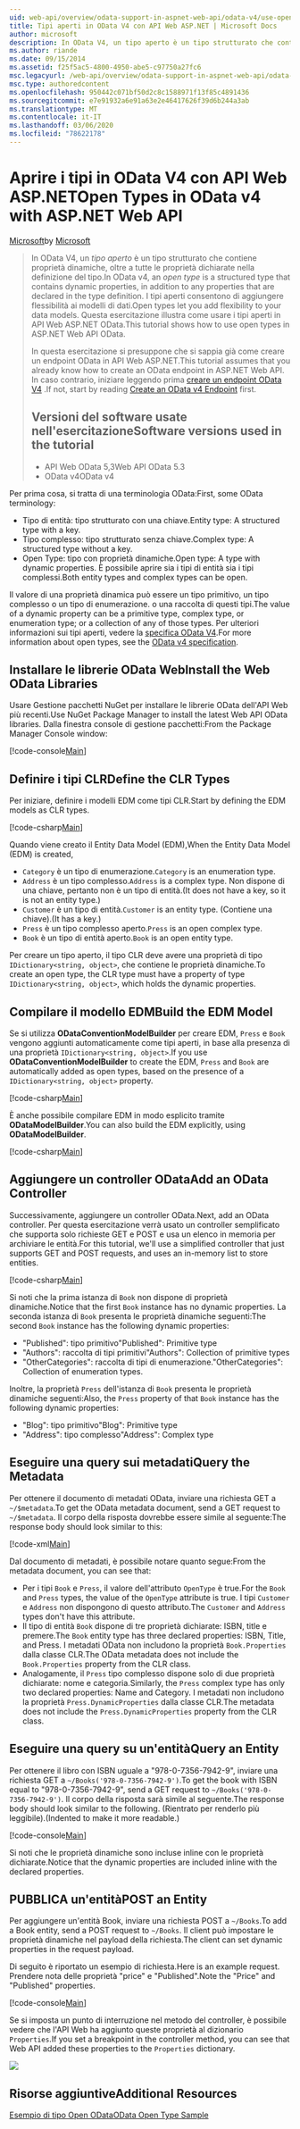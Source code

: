 ```yaml
---
uid: web-api/overview/odata-support-in-aspnet-web-api/odata-v4/use-open-types-in-odata-v4
title: Tipi aperti in OData V4 con API Web ASP.NET | Microsoft Docs
author: microsoft
description: In OData V4, un tipo aperto è un tipo strutturato che contiene proprietà dinamiche, oltre a tutte le proprietà dichiarate nella definizione del tipo. Apri...
ms.author: riande
ms.date: 09/15/2014
ms.assetid: f25f5ac5-4800-4950-abe5-c97750a27fc6
msc.legacyurl: /web-api/overview/odata-support-in-aspnet-web-api/odata-v4/use-open-types-in-odata-v4
msc.type: authoredcontent
ms.openlocfilehash: 950442c071bf50d2c8c1588971f13f85c4891436
ms.sourcegitcommit: e7e91932a6e91a63e2e46417626f39d6b244a3ab
ms.translationtype: MT
ms.contentlocale: it-IT
ms.lasthandoff: 03/06/2020
ms.locfileid: "78622178"
---
```

# <a name="open-types-in-odata-v4-with-aspnet-web-api"></a><span data-ttu-id="aaab8-104">Aprire i tipi in OData V4 con API Web ASP.NET</span><span class="sxs-lookup"><span data-stu-id="aaab8-104">Open Types in OData v4 with ASP.NET Web API</span></span>

<span data-ttu-id="aaab8-105">[Microsoft](https://github.com/microsoft)</span><span class="sxs-lookup"><span data-stu-id="aaab8-105">by [Microsoft](https://github.com/microsoft)</span></span>

> <span data-ttu-id="aaab8-106">In OData V4, un *tipo aperto* è un tipo strutturato che contiene proprietà dinamiche, oltre a tutte le proprietà dichiarate nella definizione del tipo.</span><span class="sxs-lookup"><span data-stu-id="aaab8-106">In OData v4, an *open type* is a structured type that contains dynamic properties, in addition to any properties that are declared in the type definition.</span></span> <span data-ttu-id="aaab8-107">I tipi aperti consentono di aggiungere flessibilità ai modelli di dati.</span><span class="sxs-lookup"><span data-stu-id="aaab8-107">Open types let you add flexibility to your data models.</span></span> <span data-ttu-id="aaab8-108">Questa esercitazione illustra come usare i tipi aperti in API Web ASP.NET OData.</span><span class="sxs-lookup"><span data-stu-id="aaab8-108">This tutorial shows how to use open types in ASP.NET Web API OData.</span></span>
> 
> <span data-ttu-id="aaab8-109">In questa esercitazione si presuppone che si sappia già come creare un endpoint OData in API Web ASP.NET.</span><span class="sxs-lookup"><span data-stu-id="aaab8-109">This tutorial assumes that you already know how to create an OData endpoint in ASP.NET Web API.</span></span> <span data-ttu-id="aaab8-110">In caso contrario, iniziare leggendo prima [creare un endpoint OData V4](create-an-odata-v4-endpoint.md) .</span><span class="sxs-lookup"><span data-stu-id="aaab8-110">If not, start by reading [Create an OData v4 Endpoint](create-an-odata-v4-endpoint.md) first.</span></span>
> 
> ## <a name="software-versions-used-in-the-tutorial"></a><span data-ttu-id="aaab8-111">Versioni del software usate nell'esercitazione</span><span class="sxs-lookup"><span data-stu-id="aaab8-111">Software versions used in the tutorial</span></span>
> 
> 
> - <span data-ttu-id="aaab8-112">API Web OData 5,3</span><span class="sxs-lookup"><span data-stu-id="aaab8-112">Web API OData 5.3</span></span>
> - <span data-ttu-id="aaab8-113">OData v4</span><span class="sxs-lookup"><span data-stu-id="aaab8-113">OData v4</span></span>

<span data-ttu-id="aaab8-114">Per prima cosa, si tratta di una terminologia OData:</span><span class="sxs-lookup"><span data-stu-id="aaab8-114">First, some OData terminology:</span></span>

- <span data-ttu-id="aaab8-115">Tipo di entità: tipo strutturato con una chiave.</span><span class="sxs-lookup"><span data-stu-id="aaab8-115">Entity type: A structured type with a key.</span></span>
- <span data-ttu-id="aaab8-116">Tipo complesso: tipo strutturato senza chiave.</span><span class="sxs-lookup"><span data-stu-id="aaab8-116">Complex type: A structured type without a key.</span></span>
- <span data-ttu-id="aaab8-117">Open Type: tipo con proprietà dinamiche.</span><span class="sxs-lookup"><span data-stu-id="aaab8-117">Open type: A type with dynamic properties.</span></span> <span data-ttu-id="aaab8-118">È possibile aprire sia i tipi di entità sia i tipi complessi.</span><span class="sxs-lookup"><span data-stu-id="aaab8-118">Both entity types and complex types can be open.</span></span>

<span data-ttu-id="aaab8-119">Il valore di una proprietà dinamica può essere un tipo primitivo, un tipo complesso o un tipo di enumerazione. o una raccolta di questi tipi.</span><span class="sxs-lookup"><span data-stu-id="aaab8-119">The value of a dynamic property can be a primitive type, complex type, or enumeration type; or a collection of any of those types.</span></span> <span data-ttu-id="aaab8-120">Per ulteriori informazioni sui tipi aperti, vedere la [specifica OData V4](http://www.odata.org/documentation/odata-version-4-0/).</span><span class="sxs-lookup"><span data-stu-id="aaab8-120">For more information about open types, see the [OData v4 specification](http://www.odata.org/documentation/odata-version-4-0/).</span></span>

## <a name="install-the-web-odata-libraries"></a><span data-ttu-id="aaab8-121">Installare le librerie OData Web</span><span class="sxs-lookup"><span data-stu-id="aaab8-121">Install the Web OData Libraries</span></span>

<span data-ttu-id="aaab8-122">Usare Gestione pacchetti NuGet per installare le librerie OData dell'API Web più recenti.</span><span class="sxs-lookup"><span data-stu-id="aaab8-122">Use NuGet Package Manager to install the latest Web API OData libraries.</span></span> <span data-ttu-id="aaab8-123">Dalla finestra console di gestione pacchetti:</span><span class="sxs-lookup"><span data-stu-id="aaab8-123">From the Package Manager Console window:</span></span>

[!code-console[Main](use-open-types-in-odata-v4/samples/sample1.cmd)]

## <a name="define-the-clr-types"></a><span data-ttu-id="aaab8-124">Definire i tipi CLR</span><span class="sxs-lookup"><span data-stu-id="aaab8-124">Define the CLR Types</span></span>

<span data-ttu-id="aaab8-125">Per iniziare, definire i modelli EDM come tipi CLR.</span><span class="sxs-lookup"><span data-stu-id="aaab8-125">Start by defining the EDM models as CLR types.</span></span>

[!code-csharp[Main](use-open-types-in-odata-v4/samples/sample2.cs)]

<span data-ttu-id="aaab8-126">Quando viene creato il Entity Data Model (EDM),</span><span class="sxs-lookup"><span data-stu-id="aaab8-126">When the Entity Data Model (EDM) is created,</span></span>

- <span data-ttu-id="aaab8-127">`Category` è un tipo di enumerazione.</span><span class="sxs-lookup"><span data-stu-id="aaab8-127">`Category` is an enumeration type.</span></span>
- <span data-ttu-id="aaab8-128">`Address` è un tipo complesso.</span><span class="sxs-lookup"><span data-stu-id="aaab8-128">`Address` is a complex type.</span></span> <span data-ttu-id="aaab8-129">Non dispone di una chiave, pertanto non è un tipo di entità.</span><span class="sxs-lookup"><span data-stu-id="aaab8-129">(It does not have a key, so it is not an entity type.)</span></span>
- <span data-ttu-id="aaab8-130">`Customer` è un tipo di entità.</span><span class="sxs-lookup"><span data-stu-id="aaab8-130">`Customer` is an entity type.</span></span> <span data-ttu-id="aaab8-131">(Contiene una chiave).</span><span class="sxs-lookup"><span data-stu-id="aaab8-131">(It has a key.)</span></span>
- <span data-ttu-id="aaab8-132">`Press` è un tipo complesso aperto.</span><span class="sxs-lookup"><span data-stu-id="aaab8-132">`Press` is an open complex type.</span></span>
- <span data-ttu-id="aaab8-133">`Book` è un tipo di entità aperto.</span><span class="sxs-lookup"><span data-stu-id="aaab8-133">`Book` is an open entity type.</span></span>

<span data-ttu-id="aaab8-134">Per creare un tipo aperto, il tipo CLR deve avere una proprietà di tipo `IDictionary<string, object>`, che contiene le proprietà dinamiche.</span><span class="sxs-lookup"><span data-stu-id="aaab8-134">To create an open type, the CLR type must have a property of type `IDictionary<string, object>`, which holds the dynamic properties.</span></span>

## <a name="build-the-edm-model"></a><span data-ttu-id="aaab8-135">Compilare il modello EDM</span><span class="sxs-lookup"><span data-stu-id="aaab8-135">Build the EDM Model</span></span>

<span data-ttu-id="aaab8-136">Se si utilizza **ODataConventionModelBuilder** per creare EDM, `Press` e `Book` vengono aggiunti automaticamente come tipi aperti, in base alla presenza di una proprietà `IDictionary<string, object>`.</span><span class="sxs-lookup"><span data-stu-id="aaab8-136">If you use **ODataConventionModelBuilder** to create the EDM, `Press` and `Book` are automatically added as open types, based on the presence of a `IDictionary<string, object>` property.</span></span>

[!code-csharp[Main](use-open-types-in-odata-v4/samples/sample3.cs)]

<span data-ttu-id="aaab8-137">È anche possibile compilare EDM in modo esplicito tramite **ODataModelBuilder**.</span><span class="sxs-lookup"><span data-stu-id="aaab8-137">You can also build the EDM explicitly, using **ODataModelBuilder**.</span></span>

[!code-csharp[Main](use-open-types-in-odata-v4/samples/sample4.cs)]

## <a name="add-an-odata-controller"></a><span data-ttu-id="aaab8-138">Aggiungere un controller OData</span><span class="sxs-lookup"><span data-stu-id="aaab8-138">Add an OData Controller</span></span>

<span data-ttu-id="aaab8-139">Successivamente, aggiungere un controller OData.</span><span class="sxs-lookup"><span data-stu-id="aaab8-139">Next, add an OData controller.</span></span> <span data-ttu-id="aaab8-140">Per questa esercitazione verrà usato un controller semplificato che supporta solo richieste GET e POST e usa un elenco in memoria per archiviare le entità.</span><span class="sxs-lookup"><span data-stu-id="aaab8-140">For this tutorial, we'll use a simplified controller that just supports GET and POST requests, and uses an in-memory list to store entities.</span></span>

[!code-csharp[Main](use-open-types-in-odata-v4/samples/sample5.cs)]

<span data-ttu-id="aaab8-141">Si noti che la prima istanza di `Book` non dispone di proprietà dinamiche.</span><span class="sxs-lookup"><span data-stu-id="aaab8-141">Notice that the first `Book` instance has no dynamic properties.</span></span> <span data-ttu-id="aaab8-142">La seconda istanza di `Book` presenta le proprietà dinamiche seguenti:</span><span class="sxs-lookup"><span data-stu-id="aaab8-142">The second `Book` instance has the following dynamic properties:</span></span>

- <span data-ttu-id="aaab8-143">"Published": tipo primitivo</span><span class="sxs-lookup"><span data-stu-id="aaab8-143">"Published": Primitive type</span></span>
- <span data-ttu-id="aaab8-144">"Authors": raccolta di tipi primitivi</span><span class="sxs-lookup"><span data-stu-id="aaab8-144">"Authors": Collection of primitive types</span></span>
- <span data-ttu-id="aaab8-145">"OtherCategories": raccolta di tipi di enumerazione.</span><span class="sxs-lookup"><span data-stu-id="aaab8-145">"OtherCategories": Collection of enumeration types.</span></span>

<span data-ttu-id="aaab8-146">Inoltre, la proprietà `Press` dell'istanza di `Book` presenta le proprietà dinamiche seguenti:</span><span class="sxs-lookup"><span data-stu-id="aaab8-146">Also, the `Press` property of that `Book` instance has the following dynamic properties:</span></span>

- <span data-ttu-id="aaab8-147">"Blog": tipo primitivo</span><span class="sxs-lookup"><span data-stu-id="aaab8-147">"Blog": Primitive type</span></span>
- <span data-ttu-id="aaab8-148">"Address": tipo complesso</span><span class="sxs-lookup"><span data-stu-id="aaab8-148">"Address": Complex type</span></span>

## <a name="query-the-metadata"></a><span data-ttu-id="aaab8-149">Eseguire una query sui metadati</span><span class="sxs-lookup"><span data-stu-id="aaab8-149">Query the Metadata</span></span>

<span data-ttu-id="aaab8-150">Per ottenere il documento di metadati OData, inviare una richiesta GET a `~/$metadata`.</span><span class="sxs-lookup"><span data-stu-id="aaab8-150">To get the OData metadata document, send a GET request to `~/$metadata`.</span></span> <span data-ttu-id="aaab8-151">Il corpo della risposta dovrebbe essere simile al seguente:</span><span class="sxs-lookup"><span data-stu-id="aaab8-151">The response body should look similar to this:</span></span>

[!code-xml[Main](use-open-types-in-odata-v4/samples/sample6.xml?highlight=5,21)]

<span data-ttu-id="aaab8-152">Dal documento di metadati, è possibile notare quanto segue:</span><span class="sxs-lookup"><span data-stu-id="aaab8-152">From the metadata document, you can see that:</span></span>

- <span data-ttu-id="aaab8-153">Per i tipi `Book` e `Press`, il valore dell'attributo `OpenType` è true.</span><span class="sxs-lookup"><span data-stu-id="aaab8-153">For the `Book` and `Press` types, the value of the `OpenType` attribute is true.</span></span> <span data-ttu-id="aaab8-154">I tipi `Customer` e `Address` non dispongono di questo attributo.</span><span class="sxs-lookup"><span data-stu-id="aaab8-154">The `Customer` and `Address` types don't have this attribute.</span></span>
- <span data-ttu-id="aaab8-155">Il tipo di entità `Book` dispone di tre proprietà dichiarate: ISBN, title e premere.</span><span class="sxs-lookup"><span data-stu-id="aaab8-155">The `Book` entity type has three declared properties: ISBN, Title, and Press.</span></span> <span data-ttu-id="aaab8-156">I metadati OData non includono la proprietà `Book.Properties` dalla classe CLR.</span><span class="sxs-lookup"><span data-stu-id="aaab8-156">The OData metadata does not include the `Book.Properties` property from the CLR class.</span></span>
- <span data-ttu-id="aaab8-157">Analogamente, il `Press` tipo complesso dispone solo di due proprietà dichiarate: nome e categoria.</span><span class="sxs-lookup"><span data-stu-id="aaab8-157">Similarly, the `Press` complex type has only two declared properties: Name and Category.</span></span> <span data-ttu-id="aaab8-158">I metadati non includono la proprietà `Press.DynamicProperties` dalla classe CLR.</span><span class="sxs-lookup"><span data-stu-id="aaab8-158">The metadata does not include the `Press.DynamicProperties` property from the CLR class.</span></span>

## <a name="query-an-entity"></a><span data-ttu-id="aaab8-159">Eseguire una query su un'entità</span><span class="sxs-lookup"><span data-stu-id="aaab8-159">Query an Entity</span></span>

<span data-ttu-id="aaab8-160">Per ottenere il libro con ISBN uguale a "978-0-7356-7942-9", inviare una richiesta GET a `~/Books('978-0-7356-7942-9')`.</span><span class="sxs-lookup"><span data-stu-id="aaab8-160">To get the book with ISBN equal to "978-0-7356-7942-9", send a GET request to `~/Books('978-0-7356-7942-9')`.</span></span> <span data-ttu-id="aaab8-161">Il corpo della risposta sarà simile al seguente.</span><span class="sxs-lookup"><span data-stu-id="aaab8-161">The response body should look similar to the following.</span></span> <span data-ttu-id="aaab8-162">(Rientrato per renderlo più leggibile).</span><span class="sxs-lookup"><span data-stu-id="aaab8-162">(Indented to make it more readable.)</span></span>

[!code-console[Main](use-open-types-in-odata-v4/samples/sample7.cmd?highlight=8-13,15-23)]

<span data-ttu-id="aaab8-163">Si noti che le proprietà dinamiche sono incluse inline con le proprietà dichiarate.</span><span class="sxs-lookup"><span data-stu-id="aaab8-163">Notice that the dynamic properties are included inline with the declared properties.</span></span>

## <a name="post-an-entity"></a><span data-ttu-id="aaab8-164">PUBBLICA un'entità</span><span class="sxs-lookup"><span data-stu-id="aaab8-164">POST an Entity</span></span>

<span data-ttu-id="aaab8-165">Per aggiungere un'entità Book, inviare una richiesta POST a `~/Books`.</span><span class="sxs-lookup"><span data-stu-id="aaab8-165">To add a Book entity, send a POST request to `~/Books`.</span></span> <span data-ttu-id="aaab8-166">Il client può impostare le proprietà dinamiche nel payload della richiesta.</span><span class="sxs-lookup"><span data-stu-id="aaab8-166">The client can set dynamic properties in the request payload.</span></span>

<span data-ttu-id="aaab8-167">Di seguito è riportato un esempio di richiesta.</span><span class="sxs-lookup"><span data-stu-id="aaab8-167">Here is an example request.</span></span> <span data-ttu-id="aaab8-168">Prendere nota delle proprietà "price" e "Published".</span><span class="sxs-lookup"><span data-stu-id="aaab8-168">Note the "Price" and "Published" properties.</span></span>

[!code-console[Main](use-open-types-in-odata-v4/samples/sample8.cmd?highlight=10)]

<span data-ttu-id="aaab8-169">Se si imposta un punto di interruzione nel metodo del controller, è possibile vedere che l'API Web ha aggiunto queste proprietà al dizionario `Properties`.</span><span class="sxs-lookup"><span data-stu-id="aaab8-169">If you set a breakpoint in the controller method, you can see that Web API added these properties to the `Properties` dictionary.</span></span>

![](use-open-types-in-odata-v4/_static/image1.png)

## <a name="additional-resources"></a><span data-ttu-id="aaab8-170">Risorse aggiuntive</span><span class="sxs-lookup"><span data-stu-id="aaab8-170">Additional Resources</span></span>

[<span data-ttu-id="aaab8-171">Esempio di tipo Open OData</span><span class="sxs-lookup"><span data-stu-id="aaab8-171">OData Open Type Sample</span></span>](http://aspnet.codeplex.com/sourcecontrol/latest#Samples/WebApi/OData/v4/ODataOpenTypeSample/ReadMe.txt)
